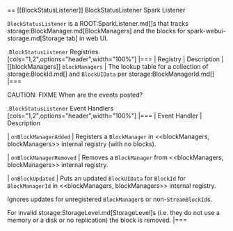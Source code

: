 == [[BlockStatusListener]] BlockStatusListener Spark Listener

`BlockStatusListener` is a ROOT:SparkListener.md[]s that tracks storage:BlockManager.md[BlockManagers] and the blocks for spark-webui-storage.md[Storage tab] in web UI.

.`BlockStatusListener` Registries
[cols="1,2",options="header",width="100%"]
|===
| Registry | Description
| [[blockManagers]] `blockManagers` | The lookup table for a collection of storage:BlockId.md[] and `BlockUIData` per storage:BlockManagerId.md[]
|===

CAUTION: FIXME When are the events posted?

.`BlockStatusListener` Event Handlers
[cols="1,2",options="header",width="100%"]
|===
| Event Handler | Description

| `onBlockManagerAdded` | Registers a `BlockManager` in <<blockManagers, blockManagers>> internal registry (with no blocks).

| `onBlockManagerRemoved` | Removes a `BlockManager` from <<blockManagers, blockManagers>> internal registry.

| `onBlockUpdated` | Puts an updated `BlockUIData` for `BlockId` for `BlockManagerId` in <<blockManagers, blockManagers>> internal registry.

Ignores updates for unregistered ``BlockManager``s or non-``StreamBlockId``s.

For invalid storage:StorageLevel.md[StorageLevel]s (i.e. they do not use a memory or a disk or no replication) the block is removed.
|===
